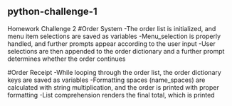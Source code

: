 ## python-challenge-1
Homework Challenge 2
#Order System
-The order list is initialized, and menu item selections are saved as variables
-Menu_selection is properly handled, and further prompts appear according to the user input
-User selections are then appended to the order dictionary and a further prompt determines whether the order continues

#Order Receipt
-While looping through the order list, the order dictionary keys are saved as variables
-Formatting spaces (name_spaces) are calculated with string multiplication, and the order is printed with proper formatting
-List comprehension renders the final total, which is printed
